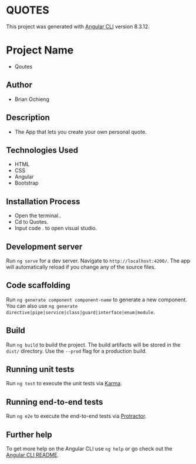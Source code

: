 # QUOTES

This project was generated with [Angular CLI](https://github.com/angular/angular-cli) version 8.3.12.

# Project Name
* Qoutes

## Author
* Brian Ochieng

## Description
* The App that lets you create your own personal quote.

## Technologies Used
* HTML
* CSS
* Angular
* Bootstrap

## Installation Process
* Open the terminal..
* Cd to Quotes.
* Input code . to open  visual studio.

## Development server

Run `ng serve` for a dev server. Navigate to `http://localhost:4200/`. The app will automatically reload if you change any of the source files.

## Code scaffolding

Run `ng generate component component-name` to generate a new component. You can also use `ng generate directive|pipe|service|class|guard|interface|enum|module`.

## Build

Run `ng build` to build the project. The build artifacts will be stored in the `dist/` directory. Use the `--prod` flag for a production build.

## Running unit tests

Run `ng test` to execute the unit tests via [Karma](https://karma-runner.github.io).

## Running end-to-end tests

Run `ng e2e` to execute the end-to-end tests via [Protractor](http://www.protractortest.org/).

## Further help

To get more help on the Angular CLI use `ng help` or go check out the [Angular CLI README](https://github.com/angular/angular-cli/blob/master/README.md).
